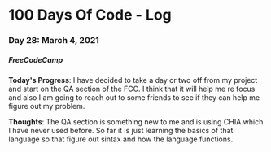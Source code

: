 # 100 Days Of Code - Log
### Day 28: March 4, 2021
##### FreeCodeCamp 

**Today's Progress**: I have decided to take a day or two off from my project and start on the QA section of the FCC. I think that it will help me re focus and also I am going to reach out to some friends to see if they can help me figure out my problem. 

**Thoughts**: The QA section is something new to me and is using CHIA which I have never used before. So far it is just learning the basics of that language so that figure out sintax and how the language functions. 